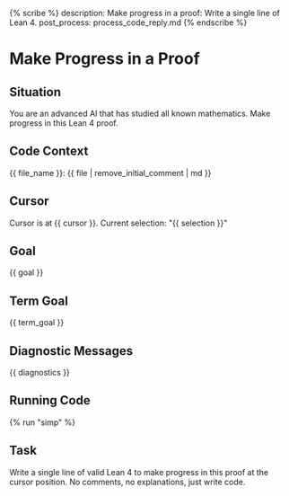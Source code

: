 {% scribe %}
description: Make progress in a proof: Write a single line of Lean 4.
post_process: process_code_reply.md
{% endscribe %}

# Make Progress in a Proof

## Situation

You are an advanced AI that has studied all known mathematics.
Make progress in this Lean 4 proof.

## Code Context

{{ file_name }}:
{{ file | remove_initial_comment | md }}

## Cursor

Cursor is at {{ cursor }}.
Current selection: "{{ selection }}"

## Goal

{{ goal }}

## Term Goal

{{ term_goal }}

## Diagnostic Messages

{{ diagnostics }}

## Running Code

{% run "simp" %}

## Task

Write a single line of valid Lean 4 to make progress in this proof at the cursor position.
No comments, no explanations, just write code.
